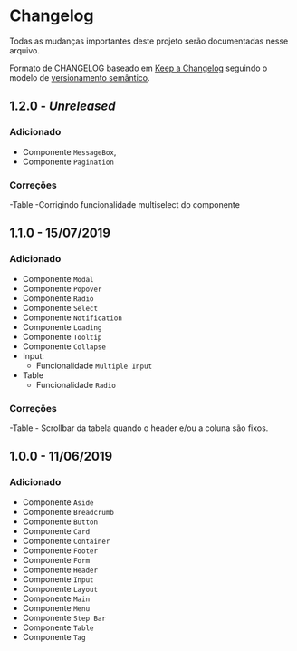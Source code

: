 # Changelog

Todas as mudanças importantes deste projeto serão documentadas nesse arquivo.

Formato de CHANGELOG baseado em [Keep a Changelog](https://keepachangelog.com/pt-BR/1.0.0/) seguindo o modelo de [versionamento semântico](https://semver.org/lang/pt-BR/).

## 1.2.0 - _Unreleased_

### Adicionado
- Componente `MessageBox`,
- Componente `Pagination` 

### Correções
-Table
	-Corrigindo funcionalidade multiselect do componente 

## 1.1.0 - 15/07/2019

### Adicionado
- Componente `Modal`
- Componente `Popover`
- Componente `Radio`
- Componente `Select`
- Componente `Notification`
- Componente `Loading`
- Componente `Tooltip`
- Componente `Collapse`
- Input:
    - Funcionalidade `Multiple Input`
- Table
    - Funcionalidade `Radio`  

### Correções
-Table
	- Scrollbar da tabela quando o header e/ou a coluna são fixos.


## 1.0.0 - 11/06/2019

### Adicionado
- Componente `Aside`
- Componente `Breadcrumb`
- Componente `Button`
- Componente `Card`
- Componente `Container`
- Componente `Footer`
- Componente `Form`
- Componente `Header`
- Componente `Input`
- Componente `Layout`
- Componente `Main`
- Componente `Menu`
- Componente `Step Bar`
- Componente `Table`
- Componente `Tag`
